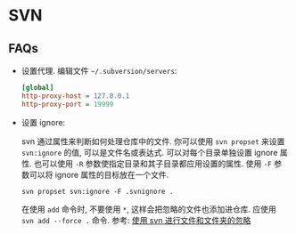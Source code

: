 # SVN

## FAQs
* 设置代理. 编辑文件 `~/.subversion/servers`:

    ```ini
    [global]
    http-proxy-host = 127.0.0.1
    http-proxy-port = 19999
    ```
    
* 设置 ignore:

    svn 通过属性来判断如何处理仓库中的文件. 你可以使用 `svn propset` 来设置 `svn:ignore` 的值, 可以是文件名或表达式.
    可以对每个目录单独设置 ignore 属性. 也可以使用 `-R` 参数使指定目录和其子目录都应用设置的属性. 使用 `-F` 参数可以将 ignore 属性的目标放在一个文件. 
    
    ```shell
    svn propset svn:ignore -F .svnignore .
    ```
    
    在使用 `add` 命令时, 不要使用 `*`, 这样会把忽略的文件也添加进仓库. 应使用 `svn add --force .` 命令.
    参考: [使用 svn 进行文件和文件夹的忽略](https://www.jianshu.com/p/c02d8b335495)